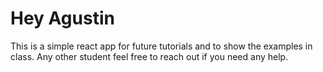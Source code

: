 # Hey Agustin

This is a simple react app for future tutorials and to show the examples in class. Any other student feel free to reach out if you need any help.

